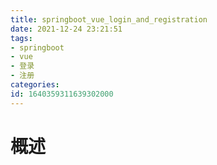 ```yaml
---
title: springboot_vue_login_and_registration
date: 2021-12-24 23:21:51
tags: 
- springboot
- vue
- 登录
- 注册
categories: 
id: 1640359311639302000
---
```

# 概述
